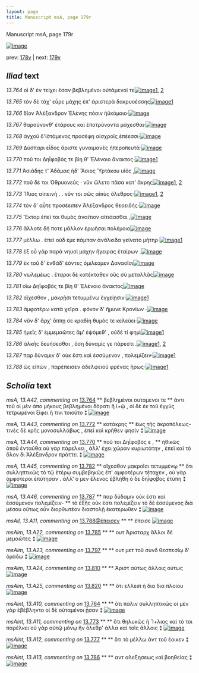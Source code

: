 ```yaml
---
layout: page
title: Manuscript msA, page 179r
---
```


Manuscript msA, page 179r

[![image](http://www.homermultitext.org/iipsrv?OBJ=IIP,1.0&FIF=/project/homer/pyramidal/deepzoom/hmt/vaimg/2017a/VA179RN_0350.tif&WID=100&CVT=JPEG)](http://www.homermultitext.org/ict2/?urn=urn:cite2:hmt:vaimg.2017a:VA179RN_0350)

prev:  [178v](../178v/) | next:  [179v](../179v/)

## *Iliad* text

*13.764* <a id="13.764"/> οἱ δ' ἐν τείχει έσαν βεβλημένοι οὐτάμενοί τε[![image](http://www.homermultitext.org/iipsrv?OBJ=IIP,1.0&FIF=/project/homer/pyramidal/deepzoom/hmt/vaimg/2017a/VA179RN_0350.tif&RGN=0.179,0.1968,0.405,0.0293&WID=1000&CVT=JPEG)](http://www.homermultitext.org/ict2/?urn=urn:cite2:hmt:vaimg.2017a:VA179RN_0350@0.179,0.1968,0.405,0.0293)[1](#msAint_13.A10), [2](#msA_13.A42)

*13.765* <a id="13.765"/> τὸν δὲ τάχ' εὗρε μάχης ἐπ' ἀριστερὰ δακρυοέσσης[![image](http://www.homermultitext.org/iipsrv?OBJ=IIP,1.0&FIF=/project/homer/pyramidal/deepzoom/hmt/vaimg/2017a/VA179RN_0350.tif&RGN=0.172,0.2186,0.434,0.0293&WID=1000&CVT=JPEG)](http://www.homermultitext.org/ict2/?urn=urn:cite2:hmt:vaimg.2017a:VA179RN_0350@0.172,0.2186,0.434,0.0293)[1](#msAim_13.A19)

*13.766* <a id="13.766"/> δῖον Ἀλέξανδρον Ἑλένης πόσιν ἠϋκόμοιο·[![image](http://www.homermultitext.org/iipsrv?OBJ=IIP,1.0&FIF=/project/homer/pyramidal/deepzoom/hmt/vaimg/2017a/VA179RN_0350.tif&RGN=0.183,0.2359,0.388,0.0293&WID=1000&CVT=JPEG)](http://www.homermultitext.org/ict2/?urn=urn:cite2:hmt:vaimg.2017a:VA179RN_0350@0.183,0.2359,0.388,0.0293)

*13.767* <a id="13.767"/> θαρσύνονθ' ἑτάρους καὶ ἐποτρύνοντα μάχεσθαι·[![image](http://www.homermultitext.org/iipsrv?OBJ=IIP,1.0&FIF=/project/homer/pyramidal/deepzoom/hmt/vaimg/2017a/VA179RN_0350.tif&RGN=0.184,0.2569,0.427,0.0293&WID=1000&CVT=JPEG)](http://www.homermultitext.org/ict2/?urn=urn:cite2:hmt:vaimg.2017a:VA179RN_0350@0.184,0.2569,0.427,0.0293)

*13.768* <a id="13.768"/> ἀγχοῦ δ'ἱ̈στάμενος προσέφη αἰσχροῖς ἐπέεσσι·[![image](http://www.homermultitext.org/iipsrv?OBJ=IIP,1.0&FIF=/project/homer/pyramidal/deepzoom/hmt/vaimg/2017a/VA179RN_0350.tif&RGN=0.181,0.2742,0.427,0.0293&WID=1000&CVT=JPEG)](http://www.homermultitext.org/ict2/?urn=urn:cite2:hmt:vaimg.2017a:VA179RN_0350@0.181,0.2742,0.427,0.0293)

*13.769* <a id="13.769"/> Δύσπαρι εἶδος ἄριστε γυναιμανὲς ἠπεροπευτά·[![image](http://www.homermultitext.org/iipsrv?OBJ=IIP,1.0&FIF=/project/homer/pyramidal/deepzoom/hmt/vaimg/2017a/VA179RN_0350.tif&RGN=0.18,0.2923,0.427,0.0293&WID=1000&CVT=JPEG)](http://www.homermultitext.org/ict2/?urn=urn:cite2:hmt:vaimg.2017a:VA179RN_0350@0.18,0.2923,0.427,0.0293)

*13.770* <a id="13.770"/> ποῦ τοι Δηΐφοβός τε βίη θ' Ἑλένοιο ἄνακτος·[![image](http://www.homermultitext.org/iipsrv?OBJ=IIP,1.0&FIF=/project/homer/pyramidal/deepzoom/hmt/vaimg/2017a/VA179RN_0350.tif&RGN=0.178,0.3118,0.405,0.0293&WID=1000&CVT=JPEG)](http://www.homermultitext.org/ict2/?urn=urn:cite2:hmt:vaimg.2017a:VA179RN_0350@0.178,0.3118,0.405,0.0293)[1](#msA_13.A44)

*13.771* <a id="13.771"/> Ἀσιάδης τ' Ἀδάμας ἠδ' Ἄσιος 	 Ὑρτάκου υἱός ,[![image](http://www.homermultitext.org/iipsrv?OBJ=IIP,1.0&FIF=/project/homer/pyramidal/deepzoom/hmt/vaimg/2017a/VA179RN_0350.tif&RGN=0.185,0.3306,0.405,0.0293&WID=1000&CVT=JPEG)](http://www.homermultitext.org/ict2/?urn=urn:cite2:hmt:vaimg.2017a:VA179RN_0350@0.185,0.3306,0.405,0.0293)

*13.772* <a id="13.772"/> ποῦ δέ τοι Ὀθρυονεύς · νῦν ὤλετο πᾶσα κατ' ἄκρης[![image](http://www.homermultitext.org/iipsrv?OBJ=IIP,1.0&FIF=/project/homer/pyramidal/deepzoom/hmt/vaimg/2017a/VA179RN_0350.tif&RGN=0.194,0.3501,0.406,0.0301&WID=1000&CVT=JPEG)](http://www.homermultitext.org/ict2/?urn=urn:cite2:hmt:vaimg.2017a:VA179RN_0350@0.194,0.3501,0.406,0.0301)[1](#msAim_13.A20), [2](#msA_13.A43)

*13.773* <a id="13.773"/> Ἴ̈λιος αἰπεινὴ . . νῦν τοι σῶς αἰπὺς ὄλεθρος·[![image](http://www.homermultitext.org/iipsrv?OBJ=IIP,1.0&FIF=/project/homer/pyramidal/deepzoom/hmt/vaimg/2017a/VA179RN_0350.tif&RGN=0.187,0.3696,0.406,0.0301&WID=1000&CVT=JPEG)](http://www.homermultitext.org/ict2/?urn=urn:cite2:hmt:vaimg.2017a:VA179RN_0350@0.187,0.3696,0.406,0.0301)[1](#msAint_13.A11), [2](#msAim_13.A21)

*13.774* <a id="13.774"/> τὸν δ' αὖτε προσέειπεν Ἀλέξανδρος θεοειδής·[![image](http://www.homermultitext.org/iipsrv?OBJ=IIP,1.0&FIF=/project/homer/pyramidal/deepzoom/hmt/vaimg/2017a/VA179RN_0350.tif&RGN=0.187,0.3884,0.406,0.0301&WID=1000&CVT=JPEG)](http://www.homermultitext.org/ict2/?urn=urn:cite2:hmt:vaimg.2017a:VA179RN_0350@0.187,0.3884,0.406,0.0301)

*13.775* <a id="13.775"/> Ἕκτορ ἐπεί τοι θυμὸς ἀναίτιον αἰτιάασθαι ,[![image](http://www.homermultitext.org/iipsrv?OBJ=IIP,1.0&FIF=/project/homer/pyramidal/deepzoom/hmt/vaimg/2017a/VA179RN_0350.tif&RGN=0.181,0.4072,0.386,0.0301&WID=1000&CVT=JPEG)](http://www.homermultitext.org/ict2/?urn=urn:cite2:hmt:vaimg.2017a:VA179RN_0350@0.181,0.4072,0.386,0.0301)

*13.776* <a id="13.776"/> ἄλλοτε δή ποτε μᾶλλον ἐρωῆσαι πολέμοιο[![image](http://www.homermultitext.org/iipsrv?OBJ=IIP,1.0&FIF=/project/homer/pyramidal/deepzoom/hmt/vaimg/2017a/VA179RN_0350.tif&RGN=0.184,0.426,0.368,0.0301&WID=1000&CVT=JPEG)](http://www.homermultitext.org/ict2/?urn=urn:cite2:hmt:vaimg.2017a:VA179RN_0350@0.184,0.426,0.368,0.0301)

*13.777* <a id="13.777"/> μέλλω . ἐπεὶ οὐδ έμε πάμπαν ἀνάλκιδα γείνατο μήτηρ·[![image](http://www.homermultitext.org/iipsrv?OBJ=IIP,1.0&FIF=/project/homer/pyramidal/deepzoom/hmt/vaimg/2017a/VA179RN_0350.tif&RGN=0.18,0.444,0.45,0.0301&WID=1000&CVT=JPEG)](http://www.homermultitext.org/ict2/?urn=urn:cite2:hmt:vaimg.2017a:VA179RN_0350@0.18,0.444,0.45,0.0301)[1](#msAint_13.A12)

*13.778* <a id="13.778"/> ἐξ οὗ γὰρ παρὰ νηυσὶ μάχην ἤγειρας ἑταίρων .[![image](http://www.homermultitext.org/iipsrv?OBJ=IIP,1.0&FIF=/project/homer/pyramidal/deepzoom/hmt/vaimg/2017a/VA179RN_0350.tif&RGN=0.182,0.4636,0.409,0.0301&WID=1000&CVT=JPEG)](http://www.homermultitext.org/ict2/?urn=urn:cite2:hmt:vaimg.2017a:VA179RN_0350@0.182,0.4636,0.409,0.0301)

*13.779* <a id="13.779"/> ἐκ τοῦ δ' ἐνθάδ' ἐόντες ὁμιλέομεν Δαναοῖσι[![image](http://www.homermultitext.org/iipsrv?OBJ=IIP,1.0&FIF=/project/homer/pyramidal/deepzoom/hmt/vaimg/2017a/VA179RN_0350.tif&RGN=0.18,0.4808,0.441,0.0316&WID=1000&CVT=JPEG)](http://www.homermultitext.org/ict2/?urn=urn:cite2:hmt:vaimg.2017a:VA179RN_0350@0.18,0.4808,0.441,0.0316)

*13.780* <a id="13.780"/> νωλεμέως . ἕταροι δὲ κατέκταθεν οὓς σὺ μεταλλᾶς[![image](http://www.homermultitext.org/iipsrv?OBJ=IIP,1.0&FIF=/project/homer/pyramidal/deepzoom/hmt/vaimg/2017a/VA179RN_0350.tif&RGN=0.182,0.4974,0.444,0.0316&WID=1000&CVT=JPEG)](http://www.homermultitext.org/ict2/?urn=urn:cite2:hmt:vaimg.2017a:VA179RN_0350@0.182,0.4974,0.444,0.0316)

*13.781* <a id="13.781"/> οἴω Δηΐφοβός τε βίη θ' Ἑλένοιο ἄνακτος[![image](http://www.homermultitext.org/iipsrv?OBJ=IIP,1.0&FIF=/project/homer/pyramidal/deepzoom/hmt/vaimg/2017a/VA179RN_0350.tif&RGN=0.183,0.5162,0.37,0.0316&WID=1000&CVT=JPEG)](http://www.homermultitext.org/ict2/?urn=urn:cite2:hmt:vaimg.2017a:VA179RN_0350@0.183,0.5162,0.37,0.0316)

*13.782* <a id="13.782"/> οἴχεσθον , μακρῇσι τετυμμένω ἐγχείῃσιν·[![image](http://www.homermultitext.org/iipsrv?OBJ=IIP,1.0&FIF=/project/homer/pyramidal/deepzoom/hmt/vaimg/2017a/VA179RN_0350.tif&RGN=0.171,0.5379,0.408,0.0316&WID=1000&CVT=JPEG)](http://www.homermultitext.org/ict2/?urn=urn:cite2:hmt:vaimg.2017a:VA179RN_0350@0.171,0.5379,0.408,0.0316)[1](#msA_13.A45)

*13.783* <a id="13.783"/> ἀμφοτέρω κατὰ χεῖρα . φόνον δ' ἤμυνε Κρονίων ·[![image](http://www.homermultitext.org/iipsrv?OBJ=IIP,1.0&FIF=/project/homer/pyramidal/deepzoom/hmt/vaimg/2017a/VA179RN_0350.tif&RGN=0.185,0.5575,0.427,0.0316&WID=1000&CVT=JPEG)](http://www.homermultitext.org/ict2/?urn=urn:cite2:hmt:vaimg.2017a:VA179RN_0350@0.185,0.5575,0.427,0.0316)

*13.784* <a id="13.784"/> νῦν δ' ἄρχ' ὅππῃ σε κραδίη θυμός τε κελεύει·[![image](http://www.homermultitext.org/iipsrv?OBJ=IIP,1.0&FIF=/project/homer/pyramidal/deepzoom/hmt/vaimg/2017a/VA179RN_0350.tif&RGN=0.187,0.5778,0.412,0.0316&WID=1000&CVT=JPEG)](http://www.homermultitext.org/ict2/?urn=urn:cite2:hmt:vaimg.2017a:VA179RN_0350@0.187,0.5778,0.412,0.0316)

*13.785* <a id="13.785"/> ἡμεῖς δ' ἐμμεμαῶτες ἅμ' ἑψόμεθ' , οὐδέ τί φημὶ[![image](http://www.homermultitext.org/iipsrv?OBJ=IIP,1.0&FIF=/project/homer/pyramidal/deepzoom/hmt/vaimg/2017a/VA179RN_0350.tif&RGN=0.19,0.5988,0.414,0.0278&WID=1000&CVT=JPEG)](http://www.homermultitext.org/ict2/?urn=urn:cite2:hmt:vaimg.2017a:VA179RN_0350@0.19,0.5988,0.414,0.0278)[1](#msAim_13.A22)

*13.786* <a id="13.786"/> ἀλκῆς δευήσεσθαι , ὅση δύναμίς γε πάρεστι .[![image](http://www.homermultitext.org/iipsrv?OBJ=IIP,1.0&FIF=/project/homer/pyramidal/deepzoom/hmt/vaimg/2017a/VA179RN_0350.tif&RGN=0.185,0.6146,0.414,0.0278&WID=1000&CVT=JPEG)](http://www.homermultitext.org/ict2/?urn=urn:cite2:hmt:vaimg.2017a:VA179RN_0350@0.185,0.6146,0.414,0.0278)[1](#msAint_13.A14), [2](#msAint_13.A13)

*13.787* <a id="13.787"/> παρ δύναμιν δ' οὐκ ἔστι καὶ ἐσσύμενον , πολεμίζειν·[![image](http://www.homermultitext.org/iipsrv?OBJ=IIP,1.0&FIF=/project/homer/pyramidal/deepzoom/hmt/vaimg/2017a/VA179RN_0350.tif&RGN=0.187,0.6371,0.447,0.0278&WID=1000&CVT=JPEG)](http://www.homermultitext.org/ict2/?urn=urn:cite2:hmt:vaimg.2017a:VA179RN_0350@0.187,0.6371,0.447,0.0278)[1](#msA_13.A46)

*13.788* <a id="13.788"/> ὣς εἰπὼν , παρέπεισεν ἀδελφειοῦ φρένας ἥρως·[![image](http://www.homermultitext.org/iipsrv?OBJ=IIP,1.0&FIF=/project/homer/pyramidal/deepzoom/hmt/vaimg/2017a/VA179RN_0350.tif&RGN=0.185,0.6544,0.447,0.0301&WID=1000&CVT=JPEG)](http://www.homermultitext.org/ict2/?urn=urn:cite2:hmt:vaimg.2017a:VA179RN_0350@0.185,0.6544,0.447,0.0301)[1](#msAil_13.A11)

## *Scholia* text

*msA, 13.A42, commenting on* [13.764](#13.764)  <a id="msA_13.A42"/> **														 βεβλημένοι ουταμενοι τε 													** 														 ἀντι τοῦ οἱ μὲν ἀπο μήκους βεβλημένοι δόρατι ἢ ἰ+ῷ , οἱ δὲ ἐκ τοῦ ἐγγὺς τετρωμένοι ξίφει ἥ 															τινι τοιοῦτο ⁑ 													[![image](http://www.homermultitext.org/iipsrv?OBJ=IIP,1.0&FIF=/project/homer/pyramidal/deepzoom/hmt/vaimg/2017a/VA179RN_0350.tif&RGN=0.172,0.0849,0.627,0.0398&WID=1000&CVT=JPEG)](http://www.homermultitext.org/ict2/?urn=urn:cite2:hmt:vaimg.2017a:VA179RN_0350@0.172,0.0849,0.627,0.0398)

*msA, 13.A43, commenting on* [13.772](#13.772)  <a id="msA_13.A43"/> **														 κατάκρης 													** 														 ἕως τῆς ἀκροπόλεως- τινὲς δὲ κρῆς μονοσυλλάβως , ἐπεὶ καὶ κρῆθεν φησίν ⁑ 													[![image](http://www.homermultitext.org/iipsrv?OBJ=IIP,1.0&FIF=/project/homer/pyramidal/deepzoom/hmt/vaimg/2017a/VA179RN_0350.tif&RGN=0.289,0.1014,0.473,0.0225&WID=1000&CVT=JPEG)](http://www.homermultitext.org/ict2/?urn=urn:cite2:hmt:vaimg.2017a:VA179RN_0350@0.289,0.1014,0.473,0.0225)

*msA, 13.A44, commenting on* [13.770](#13.770)  <a id="msA_13.A44"/> **														 ποῦ τοι Δηΐφοβός ε , 													** 														 ἠθικῶς ὁποῦ ἐνταῦθα οὐ γὰρ πάρελκει , ἀλλ' ἐχει χώραν κυριωτάτην , ἐπεὶ καὶ τὸ ὄλον δι Ἀλέξανδρον πράττει ⁑ 													[![image](http://www.homermultitext.org/iipsrv?OBJ=IIP,1.0&FIF=/project/homer/pyramidal/deepzoom/hmt/vaimg/2017a/VA179RN_0350.tif&RGN=0.178,0.1165,0.647,0.0225&WID=1000&CVT=JPEG)](http://www.homermultitext.org/ict2/?urn=urn:cite2:hmt:vaimg.2017a:VA179RN_0350@0.178,0.1165,0.647,0.0225)

*msA, 13.A45, commenting on* [13.782](#13.782)  <a id="msA_13.A45"/> **														 οἴχεσθον μακροῖσι τετυμμένῳ 													** 														 ὅτι συλληπτικῶς τὸ τῷ ἑτέρῳ συμβεβηκῶς ἐπ' αμφοτέρων τέταχεν , οὐ γὰρ ἀμφότεροι ἐπύτησαν . 															ἀλλ' ὁ μεν ἕλενος ἐβλήθη ὁ δε δηΐφοβος ἐτύπη ⁑ 													[![image](http://www.homermultitext.org/iipsrv?OBJ=IIP,1.0&FIF=/project/homer/pyramidal/deepzoom/hmt/vaimg/2017a/VA179RN_0350.tif&RGN=0.171,0.695,0.645,0.0376&WID=1000&CVT=JPEG)](http://www.homermultitext.org/ict2/?urn=urn:cite2:hmt:vaimg.2017a:VA179RN_0350@0.171,0.695,0.645,0.0376)

*msA, 13.A46, commenting on* [13.787](#13.787)  <a id="msA_13.A46"/> **														 παρ δύδαμιν οὐκ έστι καὶ ἐσσύμενον πολεμίζειν- 													** 														 τὸ ἑξῆς οὐκ έστι πολεμίζειν τὸ δὲ ἐσσύμενος διὰ μέσου οὕτως οὖν διορθωτέον διαστολῇ 															ἑκατερωθεν ⁑ 													[![image](http://www.homermultitext.org/iipsrv?OBJ=IIP,1.0&FIF=/project/homer/pyramidal/deepzoom/hmt/vaimg/2017a/VA179RN_0350.tif&RGN=0.174,0.7122,0.645,0.0338&WID=1000&CVT=JPEG)](http://www.homermultitext.org/ict2/?urn=urn:cite2:hmt:vaimg.2017a:VA179RN_0350@0.174,0.7122,0.645,0.0338)

*msAil, 13.A11, commenting on* [13.788@έπεισεν](#13.788@έπεισεν)  <a id="msAil_13.A11"/> **							 						** 							 έπεισε 						[![image](http://www.homermultitext.org/iipsrv?OBJ=IIP,1.0&FIF=/project/homer/pyramidal/deepzoom/hmt/vaimg/2017a/VA179RN_0350.tif&RGN=0.3486,0.6526,0.03592,0.01342&WID=1000&CVT=JPEG)](http://www.homermultitext.org/ict2/?urn=urn:cite2:hmt:vaimg.2017a:VA179RN_0350@0.3486,0.6526,0.03592,0.01342)

*msAim, 13.A22, commenting on* [13.785](#13.785)  <a id="msAim_13.A22"/> **							 						** 							 ουτ Ἀρισταρχ ἄλλοι δὲ μεμαῶτες ⁑ 						[![image](http://www.homermultitext.org/iipsrv?OBJ=IIP,1.0&FIF=/project/homer/pyramidal/deepzoom/hmt/vaimg/2017a/VA179RN_0350.tif&RGN=0.593,0.1961,0.073,0.0488&WID=1000&CVT=JPEG)](http://www.homermultitext.org/ict2/?urn=urn:cite2:hmt:vaimg.2017a:VA179RN_0350@0.593,0.1961,0.073,0.0488)

*msAim, 13.A23, commenting on* [13.797](#13.797)  <a id="msAim_13.A23"/> **							 						** 							 ουτ μετ τοῦ συνδ θεσπεσίῳ δ' ὁμάδω ⁑ 						[![image](http://www.homermultitext.org/iipsrv?OBJ=IIP,1.0&FIF=/project/homer/pyramidal/deepzoom/hmt/vaimg/2017a/VA179RN_0350.tif&RGN=0.578,0.3441,0.048,0.0165&WID=1000&CVT=JPEG)](http://www.homermultitext.org/ict2/?urn=urn:cite2:hmt:vaimg.2017a:VA179RN_0350@0.578,0.3441,0.048,0.0165)

*msAim, 13.A24, commenting on* [13.810](#13.810)  <a id="msAim_13.A24"/> **							 						** 							 Ἀριστ αύτως ἄλλοις ούτως 						[![image](http://www.homermultitext.org/iipsrv?OBJ=IIP,1.0&FIF=/project/homer/pyramidal/deepzoom/hmt/vaimg/2017a/VA179RN_0350.tif&RGN=0.576,0.3734,0.077,0.027&WID=1000&CVT=JPEG)](http://www.homermultitext.org/ict2/?urn=urn:cite2:hmt:vaimg.2017a:VA179RN_0350@0.576,0.3734,0.077,0.027)

*msAim, 13.A25, commenting on* [13.820](#13.820)  <a id="msAim_13.A25"/> **							 						** 							 ὅτι ελλειπ ἡ δια δια πλοίου 						[![image](http://www.homermultitext.org/iipsrv?OBJ=IIP,1.0&FIF=/project/homer/pyramidal/deepzoom/hmt/vaimg/2017a/VA179RN_0350.tif&RGN=0.609,0.5958,0.09,0.0346&WID=1000&CVT=JPEG)](http://www.homermultitext.org/ict2/?urn=urn:cite2:hmt:vaimg.2017a:VA179RN_0350@0.609,0.5958,0.09,0.0346)

*msAint, 13.A10, commenting on* [13.764](#13.764)  <a id="msAint_13.A10"/> **							 						** 							 ὅτι πάλιν συλληπτικῶς οἱ μὲν γὰρ ἐβέβληντο οἰ δὲ οὐταμένοι ᾖσαν ⁑ 						[![image](http://www.homermultitext.org/iipsrv?OBJ=IIP,1.0&FIF=/project/homer/pyramidal/deepzoom/hmt/vaimg/2017a/VA179RN_0350.tif&RGN=0.1177,0.2035,0.07240,0.05781&WID=1000&CVT=JPEG)](http://www.homermultitext.org/ict2/?urn=urn:cite2:hmt:vaimg.2017a:VA179RN_0350@0.1177,0.2035,0.07240,0.05781)

*msAint, 13.A11, commenting on* [13.773](#13.773)  <a id="msAint_13.A11"/> **							 						** 							 ὅτι θηλυκῶς ἡ Ἴ+λιος καὶ τὸ τοι παρέλκει οὐ γὰρ αὐτῷ μόνῳ ἢν ὀλεθρ' ἀλλα καὶ τοῖς ἄλλοις ⁑ 						[![image](http://www.homermultitext.org/iipsrv?OBJ=IIP,1.0&FIF=/project/homer/pyramidal/deepzoom/hmt/vaimg/2017a/VA179RN_0350.tif&RGN=0.1249,0.3733,0.06853,0.06252&WID=1000&CVT=JPEG)](http://www.homermultitext.org/ict2/?urn=urn:cite2:hmt:vaimg.2017a:VA179RN_0350@0.1249,0.3733,0.06853,0.06252)

*msAint, 13.A12, commenting on* [13.777](#13.777)  <a id="msAint_13.A12"/> **							 						** 							 ὅτι τὸ μέλλω 								 ἀντ τοῦ έοικεν ⁑ 						[![image](http://www.homermultitext.org/iipsrv?OBJ=IIP,1.0&FIF=/project/homer/pyramidal/deepzoom/hmt/vaimg/2017a/VA179RN_0350.tif&RGN=0.1207,0.4535,0.06706,0.02393&WID=1000&CVT=JPEG)](http://www.homermultitext.org/ict2/?urn=urn:cite2:hmt:vaimg.2017a:VA179RN_0350@0.1207,0.4535,0.06706,0.02393)

*msAint, 13.A13, commenting on* [13.786](#13.786)  <a id="msAint_13.A13"/> **							 						** 							 								 αντ αλεξησεως καὶ βοηθείας ⁑ 						[![image](http://www.homermultitext.org/iipsrv?OBJ=IIP,1.0&FIF=/project/homer/pyramidal/deepzoom/hmt/vaimg/2017a/VA179RN_0350.tif&RGN=0.1382,0.6221,0.06466,0.03071&WID=1000&CVT=JPEG)](http://www.homermultitext.org/ict2/?urn=urn:cite2:hmt:vaimg.2017a:VA179RN_0350@0.1382,0.6221,0.06466,0.03071)